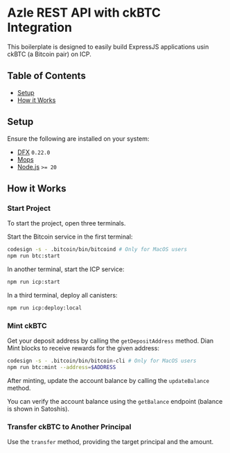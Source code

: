 # Azle REST API with ckBTC Integration

This boilerplate is designed to easily build ExpressJS applications usin ckBTC (a Bitcoin pair) on ICP.

## Table of Contents

- [Setup](#setup)
- [How it Works](#how-it-works)

## Setup

Ensure the following are installed on your system:

- [DFX](https://internetcomputer.org/docs/current/developer-docs/build/install-upgrade-remove) `0.22.0`
- [Mops](https://j4mwm-bqaaa-aaaam-qajbq-cai.ic0.app/docs/install)
- [Node.js](https://nodejs.org/en/) `>= 20`

## How it Works

### Start Project

To start the project, open three terminals.

Start the Bitcoin service in the first terminal:

```bash
codesign -s - .bitcoin/bin/bitcoind # Only for MacOS users
npm run btc:start
```

In another terminal, start the ICP service:

```bash
npm run icp:start
```

In a third terminal, deploy all canisters:

```bash
npm run icp:deploy:local
```

### Mint ckBTC

Get your deposit address by calling the `getDepositAddress` method.
Dian
Mint blocks to receive rewards for the given address:

```bash
codesign -s - .bitcoin/bin/bitcoin-cli # Only for MacOS users
npm run btc:mint --address=$ADDRESS
```

After minting, update the account balance by calling the `updateBalance` method.

You can verify the account balance using the `getBalance` endpoint (balance is shown in Satoshis).

### Transfer ckBTC to Another Principal

Use the `transfer` method, providing the target principal and the amount.
